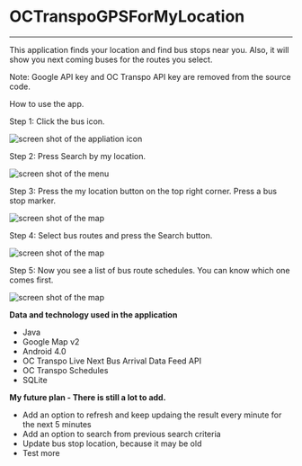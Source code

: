OCTranspoGPSForMyLocation
=========================


----------------------------------------------------------------------
This application finds your location and find bus stops near you. Also, it will show you next coming buses for the routes you select.

Note: Google API key and OC Transpo API key are removed from the source code. 


How to use the app.


Step 1: Click the bus icon.


![screen shot of the appliation icon](https://raw.github.com/Makkurokurosuke/OCTranspoGPSForMyLocation/master/screenshot/Screenshot_1.png)


Step 2: Press Search by my location.


![screen shot of the menu](https://raw.github.com/Makkurokurosuke/OCTranspoGPSForMyLocation/master/screenshot/Screenshot_2.png)


Step 3: Press the my location button on the top right corner. Press a bus stop marker.


![screen shot of the map](https://raw.github.com/Makkurokurosuke/OCTranspoGPSForMyLocation/master/screenshot/Screenshot_3.png)


Step 4: Select bus routes and press the Search button.


![screen shot of the map](https://raw.github.com/Makkurokurosuke/OCTranspoGPSForMyLocation/master/screenshot/Screenshot_4.png)


Step 5: Now you see a list of bus route schedules. You can know which one comes first.


![screen shot of the map](https://raw.github.com/Makkurokurosuke/OCTranspoGPSForMyLocation/master/screenshot/Screenshot_5.png)



<b>Data and technology used in the application</b>
<ul>
<li>Java</li>
<li>Google Map v2</li>
<li>Android 4.0</li>
<li>OC Transpo Live Next Bus Arrival Data Feed API</li>
<li>OC Transpo Schedules</li>
<li>SQLite</li>
</ul>



<b>My future plan - There is still a lot to add.</b>
<ul>
<li>Add an option to refresh and keep updaing the result every minute for the next 5 minutes</li>
<li>Add an option to search from previous search criteria</li>
<li>Update bus stop location, because it may be old</li>
<li>Test more</li>
</ul>
